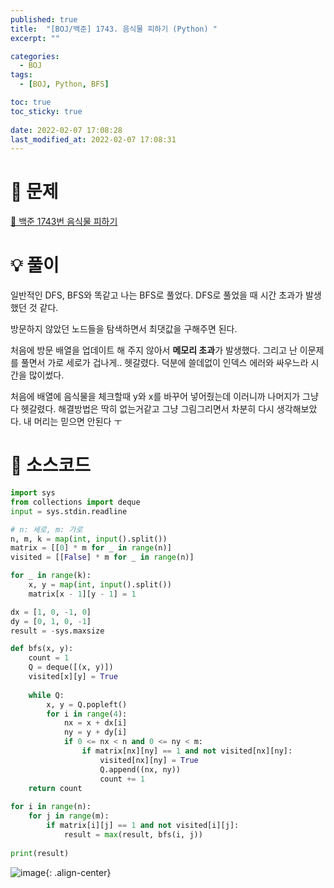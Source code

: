 ```yaml
---
published: true
title:  "[BOJ/백준] 1743. 음식물 피하기 (Python) "
excerpt: ""

categories:
  - BOJ
tags:
  - [BOJ, Python, BFS]

toc: true
toc_sticky: true
 
date: 2022-02-07 17:08:28
last_modified_at: 2022-02-07 17:08:31
---
```

# 🔎 문제
[🔗 백준 1743번 음식물 피하기](https://www.acmicpc.net/problem/1743)

# 💡 풀이
일반적인 DFS, BFS와 똑같고 나는 BFS로 풀었다. DFS로 풀었을 때 시간 초과가 발생했던 것 같다.

방문하지 않았던 노드들을 탐색하면서 최댓값을 구해주면 된다.

처음에 방문 배열을 업데이트 해 주지 않아서 **메모리 초과**가 발생했다. 그리고 난 이문제를 풀면서 가로 세로가 겁나게.. 헷갈렸다. 덕분에 쓸데없이 인덱스 에러와 싸우느라 시간을 많이썼다.

처음에 배열에 음식물을 체크할때 y와 x를 바꾸어 넣어줬는데 이러니까 나머지가 그냥 다 헷갈렸다. 해결방법은 딱히 없는거같고 그냥 그림그리면서 차분히 다시 생각해보았다. 내 머리는 믿으면 안된다 ㅜ


# 📃 소스코드
```python
import sys
from collections import deque
input = sys.stdin.readline

# n: 세로, m: 가로
n, m, k = map(int, input().split())
matrix = [[0] * m for _ in range(n)]
visited = [[False] * m for _ in range(n)]

for _ in range(k):
    x, y = map(int, input().split())
    matrix[x - 1][y - 1] = 1

dx = [1, 0, -1, 0]
dy = [0, 1, 0, -1]
result = -sys.maxsize

def bfs(x, y):
    count = 1
    Q = deque([(x, y)])
    visited[x][y] = True
    
    while Q:
        x, y = Q.popleft()
        for i in range(4):
            nx = x + dx[i]
            ny = y + dy[i]
            if 0 <= nx < n and 0 <= ny < m:
                if matrix[nx][ny] == 1 and not visited[nx][ny]:
                    visited[nx][ny] = True
                    Q.append((nx, ny))
                    count += 1
    return count
    
for i in range(n):
    for j in range(m):
        if matrix[i][j] == 1 and not visited[i][j]:
            result = max(result, bfs(i, j))
            
print(result)
```
![image](https://user-images.githubusercontent.com/67352902/152750170-1908d1d2-3e1c-44bc-ae1a-f11c8cc700b4.png){: .align-center}
<br>